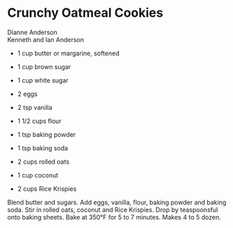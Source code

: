 # Crunchy Oatmeal Cookies

Dianne Anderson<br/>
Kenneth and Ian Anderson

- 1 cup butter or margarine, softened
- 1 cup brown sugar
- 1 cup white sugar
- 2 eggs
- 2 tsp vanilla

- 1 1/2 cups flour
- 1 tsp baking powder
- 1 tsp baking soda
- 2 cups rolled oats
- 1 cup coconut
- 2 cups Rice Krispies

Blend butter and sugars. Add eggs, vanilla, flour, baking powder and baking soda. Stir in rolled oats, coconut and Rice Krispies. Drop by teaspoonsful onto baking sheets. Bake at 350°F for 5 to 7 minutes.  Makes 4 to 5 dozen.